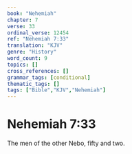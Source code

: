 ```yaml
---
book: "Nehemiah"
chapter: 7
verse: 33
ordinal_verse: 12454
ref: "Nehemiah 7:33"
translation: "KJV"
genre: "History"
word_count: 9
topics: []
cross_references: []
grammar_tags: [conditional]
thematic_tags: []
tags: ["Bible","KJV","Nehemiah"]
---
```


# Nehemiah 7:33

The men of the other Nebo, fifty and two.
